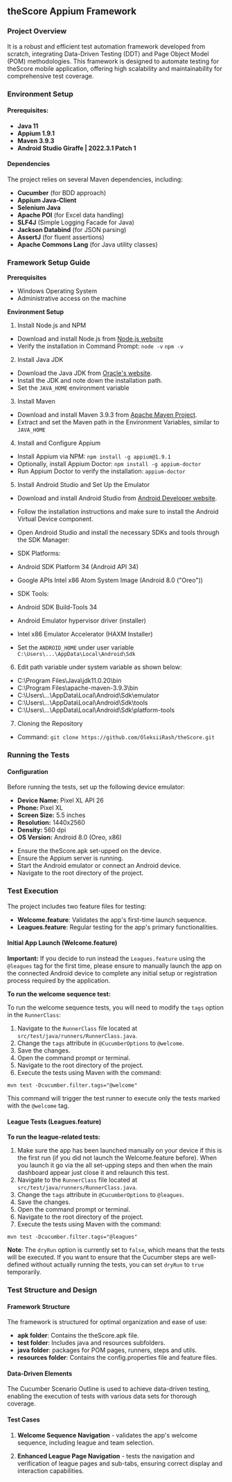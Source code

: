 ## theScore Appium Framework

### **Project Overview**

It is a robust and efficient test automation framework developed from scratch, integrating Data-Driven Testing (DDT) and Page Object Model (POM) methodologies. This framework is designed to automate testing for theScore mobile application, offering high scalability and maintainability for comprehensive test coverage.

### **Environment Setup**

#### Prerequisites:

* **Java 11**
* **Appium 1.9.1**
* **Maven 3.9.3**
* **Android Studio Giraffe | 2022.3.1 Patch 1**

#### Dependencies

The project relies on several Maven dependencies, including:

* **Cucumber** (for BDD approach)
* **Appium Java-Client**
* **Selenium Java**
* **Apache POI** (for Excel data handling)
* **SLF4J** (Simple Logging Facade for Java)
* **Jackson Databind** (for JSON parsing)
* **AssertJ** (for fluent assertions)
* **Apache Commons Lang** (for Java utility classes)


### **Framework Setup Guide**

**Prerequisites**
- Windows Operating System
- Administrative access on the machine

**Environment Setup**

1. Install Node.js and NPM
- Download and install Node.js from [Node.js website](https://nodejs.org/)
- Verify the installation in Command Prompt: `node -v` `npm -v`

2. Install Java JDK

- Download the Java JDK from [Oracle's website](https://www.oracle.com/java/technologies/javase-downloads.html).
- Install the JDK and note down the installation path.
- Set the `JAVA_HOME` environment variable

3. Install Maven

- Download and install Maven 3.9.3 from [Apache Maven Project](https://maven.apache.org/download.cgi).
- Extract and set the Maven path in the Environment Variables, similar to `JAVA_HOME`

4. Install and Configure Appium

- Install Appium via NPM: `npm install -g appium@1.9.1`
- Optionally, install Appium Doctor: `npm install -g appium-doctor`
- Run Appium Doctor to verify the installation: `appium-doctor`

5. Install Android Studio and Set Up the Emulator

- Download and install Android Studio from [Android Developer website](https://developer.android.com/studio/).
- Follow the installation instructions and make sure to install the Android Virtual Device component.
- Open Android Studio and install the necessary SDKs and tools through the SDK Manager: 


- SDK Platforms: 


- Android SDK Platform 34 (Android API 34)
- Google APIs Intel x86 Atom System Image (Android 8.0 ("Oreo"))


- SDK Tools:


- Android SDK Build-Tools 34
- Android Emulator hypervisor driver (installer)
- Intel x86 Emulator Accelerator (HAXM Installer)


- Set the `ANDROID_HOME` under user variable `C:\Users\...\AppData\Local\Android\Sdk`

6. Edit path variable under system variable as shown below:

- C:\Program Files\Java\jdk11.0.20\bin
- C:\Program Files\apache-maven-3.9.3\bin
- C:\Users\\...\AppData\Local\Android\Sdk\emulator
- C:\Users\\...\AppData\Local\Android\Sdk\tools
- C:\Users\\...\AppData\Local\Android\Sdk\platform-tools

7. Cloning the Repository
- Command: `git clone https://github.com/OleksiiRash/theScore.git`

### **Running the Tests**

#### Configuration

Before running the tests, set up the following device emulator:

* **Device Name:** Pixel XL API 26
* **Phone:** Pixel XL
* **Screen Size:** 5.5 inches
* **Resolution:** 1440x2560
* **Density:** 560 dpi
* **OS Version:** Android 8.0 (Oreo, x86)

- Ensure the theScore.apk set-upped on the device.
- Ensure the Appium server is running.
- Start the Android emulator or connect an Android device.
- Navigate to the root directory of the project.

### **Test Execution**
The project includes two feature files for testing:

* **Welcome.feature**: Validates the app's first-time launch sequence.
* **Leagues.feature**: Regular testing for the app's primary functionalities.

#### **Initial App Launch (Welcome.feature)**

**Important:** If you decide to run instead the `Leagues.feature` using the `@leagues` tag for the first time, please ensure to manually launch the app on the connected Android device to complete any initial setup or registration process required by the application.

**To run the welcome sequence test:**

To run the welcome sequence tests, you will need to modify the `tags` option in the `RunnerClass`:

1. Navigate to the `RunnerClass` file located at `src/test/java/runners/RunnerClass.java`.
2. Change the `tags` attribute in `@CucumberOptions` to `@welcome`.
3. Save the changes.
4. Open the command prompt or terminal.
5. Navigate to the root directory of the project.
6. Execute the tests using Maven with the command:

`mvn test -Dcucumber.filter.tags="@welcome"`

This command will trigger the test runner to execute only the tests marked with the `@welcome` tag.

#### **League Tests (Leagues.feature)**

**To run the league-related tests:**

1. Make sure the app has been launched manually on your device if this is the first run (if you did not launch the Welcome.feature before). When you launch it go via the all set-upping steps and then when the main dashboard appear just close it and relaunch this test.
2. Navigate to the `RunnerClass` file located at `src/test/java/runners/RunnerClass.java`.
3. Change the `tags` attribute in `@CucumberOptions` to `@leagues`.
4. Save the changes.
5. Open the command prompt or terminal.
6. Navigate to the root directory of the project.
7. Execute the tests using Maven with the command:

`mvn test -Dcucumber.filter.tags="@leagues"`

**Note**: The `dryRun` option is currently set to `false`, which means that the tests will be executed. If you want to ensure that the Cucumber steps are well-defined without actually running the tests, you can set `dryRun` to `true` temporarily.

### **Test Structure and Design**

#### Framework Structure

The framework is structured for optimal organization and ease of use:

* **apk folder**: Contains the theScore.apk file.
* **test folder**: Includes java and resources subfolders.
* **java folder**: packages for POM pages, runners, steps and utils.
* **resources folder**: Contains the config.properties file and feature files.

#### Data-Driven Elements

The Cucumber Scenario Outline is used to achieve data-driven testing, enabling the execution of tests with various data sets for thorough coverage.

#### Test Cases
1. **Welcome Sequence Navigation** - 
   validates the app's welcome sequence, including league and team selection.


2. **Enhanced League Page Navigation** - 
   tests the navigation and verification of league pages and sub-tabs, ensuring correct display and interaction capabilities.
